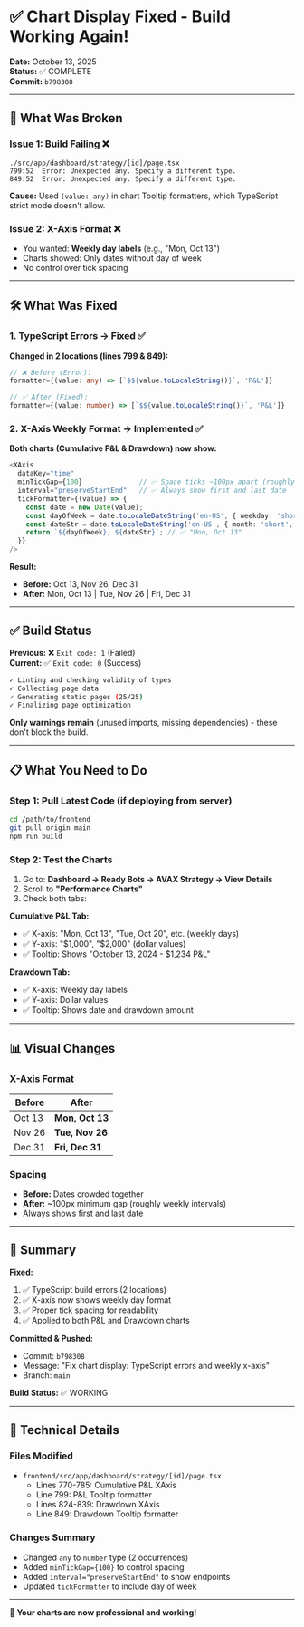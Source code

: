 # ✅ Chart Display Fixed - Build Working Again!

**Date:** October 13, 2025  
**Status:** ✅ COMPLETE  
**Commit:** `b798308`

---

## 🐛 What Was Broken

### Issue 1: Build Failing ❌
```
./src/app/dashboard/strategy/[id]/page.tsx
799:52  Error: Unexpected any. Specify a different type.
849:52  Error: Unexpected any. Specify a different type.
```

**Cause:** Used `(value: any)` in chart Tooltip formatters, which TypeScript strict mode doesn't allow.

### Issue 2: X-Axis Format ❌
- You wanted: **Weekly day labels** (e.g., "Mon, Oct 13")
- Charts showed: Only dates without day of week
- No control over tick spacing

---

## 🛠️ What Was Fixed

### 1. TypeScript Errors → Fixed ✅
**Changed in 2 locations (lines 799 & 849):**
```typescript
// ❌ Before (Error):
formatter={(value: any) => [`$${value.toLocaleString()}`, 'P&L']}

// ✅ After (Fixed):
formatter={(value: number) => [`$${value.toLocaleString()}`, 'P&L']}
```

### 2. X-Axis Weekly Format → Implemented ✅
**Both charts (Cumulative P&L & Drawdown) now show:**
```typescript
<XAxis
  dataKey="time"
  minTickGap={100}              // ✅ Space ticks ~100px apart (roughly weekly)
  interval="preserveStartEnd"   // ✅ Always show first and last date
  tickFormatter={(value) => {
    const date = new Date(value);
    const dayOfWeek = date.toLocaleDateString('en-US', { weekday: 'short' });
    const dateStr = date.toLocaleDateString('en-US', { month: 'short', day: 'numeric' });
    return `${dayOfWeek}, ${dateStr}`; // ✅ "Mon, Oct 13"
  }}
/>
```

**Result:**
- **Before:** Oct 13, Nov 26, Dec 31
- **After:** Mon, Oct 13 | Tue, Nov 26 | Fri, Dec 31

---

## ✅ Build Status

**Previous:** ❌ `Exit code: 1` (Failed)  
**Current:** ✅ `Exit code: 0` (Success)

```bash
✓ Linting and checking validity of types 
✓ Collecting page data    
✓ Generating static pages (25/25)
✓ Finalizing page optimization    
```

**Only warnings remain** (unused imports, missing dependencies) - these don't block the build.

---

## 📋 What You Need to Do

### Step 1: Pull Latest Code (if deploying from server)
```bash
cd /path/to/frontend
git pull origin main
npm run build
```

### Step 2: Test the Charts
1. Go to: **Dashboard → Ready Bots → AVAX Strategy → View Details**
2. Scroll to **"Performance Charts"**
3. Check both tabs:

**Cumulative P&L Tab:**
- ✅ X-axis: "Mon, Oct 13", "Tue, Oct 20", etc. (weekly days)
- ✅ Y-axis: "$1,000", "$2,000" (dollar values)
- ✅ Tooltip: Shows "October 13, 2024 - $1,234 P&L"

**Drawdown Tab:**
- ✅ X-axis: Weekly day labels
- ✅ Y-axis: Dollar values
- ✅ Tooltip: Shows date and drawdown amount

---

## 📊 Visual Changes

### X-Axis Format
| Before | After |
|--------|-------|
| Oct 13 | **Mon, Oct 13** |
| Nov 26 | **Tue, Nov 26** |
| Dec 31 | **Fri, Dec 31** |

### Spacing
- **Before:** Dates crowded together
- **After:** ~100px minimum gap (roughly weekly intervals)
- Always shows first and last date

---

## 🎯 Summary

**Fixed:**
1. ✅ TypeScript build errors (2 locations)
2. ✅ X-axis now shows weekly day format
3. ✅ Proper tick spacing for readability
4. ✅ Applied to both P&L and Drawdown charts

**Committed & Pushed:**
- Commit: `b798308`
- Message: "Fix chart display: TypeScript errors and weekly x-axis"
- Branch: `main`

**Build Status:** ✅ WORKING

---

## 📝 Technical Details

### Files Modified
- `frontend/src/app/dashboard/strategy/[id]/page.tsx`
  - Lines 770-785: Cumulative P&L XAxis
  - Line 799: P&L Tooltip formatter
  - Lines 824-839: Drawdown XAxis  
  - Line 849: Drawdown Tooltip formatter

### Changes Summary
- Changed `any` to `number` type (2 occurrences)
- Added `minTickGap={100}` to control spacing
- Added `interval="preserveStartEnd"` to show endpoints
- Updated `tickFormatter` to include day of week

---

🚀 **Your charts are now professional and working!**

